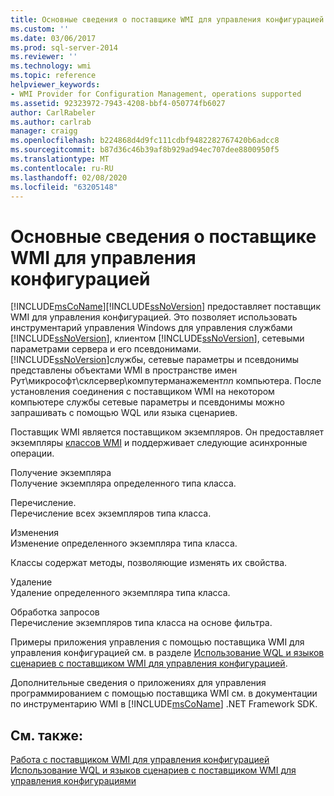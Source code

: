 ```yaml
---
title: Основные сведения о поставщике WMI для управления конфигурацией | Документация Майкрософт
ms.custom: ''
ms.date: 03/06/2017
ms.prod: sql-server-2014
ms.reviewer: ''
ms.technology: wmi
ms.topic: reference
helpviewer_keywords:
- WMI Provider for Configuration Management, operations supported
ms.assetid: 92323972-7943-4208-bbf4-050774fb6027
author: CarlRabeler
ms.author: carlrab
manager: craigg
ms.openlocfilehash: b224868d4d9fc111cdbf9482282767420b6adcc8
ms.sourcegitcommit: b87d36c46b39af8b929ad94ec707dee8800950f5
ms.translationtype: MT
ms.contentlocale: ru-RU
ms.lasthandoff: 02/08/2020
ms.locfileid: "63205148"
---
```

# <a name="understanding-the-wmi-provider-for-configuration-management"></a>Основные сведения о поставщике WMI для управления конфигурацией
  [!INCLUDE[msCoName](../../includes/msconame-md.md)][!INCLUDE[ssNoVersion](../../includes/ssnoversion-md.md)] предоставляет поставщик WMI для управления конфигурацией. Это позволяет использовать инструментарий управления Windows для управления службами [!INCLUDE[ssNoVersion](../../includes/ssnoversion-md.md)], клиентом [!INCLUDE[ssNoVersion](../../includes/ssnoversion-md.md)], сетевыми параметрами сервера и его псевдонимами. [!INCLUDE[ssNoVersion](../../includes/ssnoversion-md.md)]службы, сетевые параметры и псевдонимы представлены объектами WMI в пространстве имен Рут\микрософт\склсервер\компутерманажемент*nn* компьютера. После установления соединения с поставщиком WMI на некотором компьютере службы сетевые параметры и псевдонимы можно запрашивать с помощью WQL или языка сценариев.  
  
 Поставщик WMI является поставщиком экземпляров. Он предоставляет экземпляры [классов WMI](../wmi-provider-configuration-classes/wmi-provider-for-configuration-management-classes.md) и поддерживает следующие асинхронные операции.  
  
 Получение экземпляра  
 Получение экземпляра определенного типа класса.  
  
 Перечисление.  
 Перечисление всех экземпляров типа класса.  
  
 Изменения  
 Изменение определенного экземпляра типа класса.  
  
 Классы содержат методы, позволяющие изменять их свойства.  
  
 Удаление  
 Удаление определенного экземпляра типа класса.  
  
 Обработка запросов  
 Перечисление экземпляров типа класса на основе фильтра.  
  
 Примеры приложения управления с помощью поставщика WMI для управления конфигурацией см. в разделе [Использование WQL и языков сценариев с поставщиком WMI для управления конфигурацией](using-wql-and-scripting-languages-with-the-wmi-provider.md).  
  
 Дополнительные сведения о приложениях для управления программированием с помощью поставщика WMI см. в документации по инструментарию WMI в [!INCLUDE[msCoName](../../includes/msconame-md.md)] .NET Framework SDK.  
  
## <a name="see-also"></a>См. также:  
 [Работа с поставщиком WMI для управления конфигурацией](working-with-the-wmi-provider-for-configuration-management.md)   
 [Использование WQL и языков сценариев с поставщиком WMI для управления конфигурациями](using-wql-and-scripting-languages-with-the-wmi-provider.md)  
  
  
